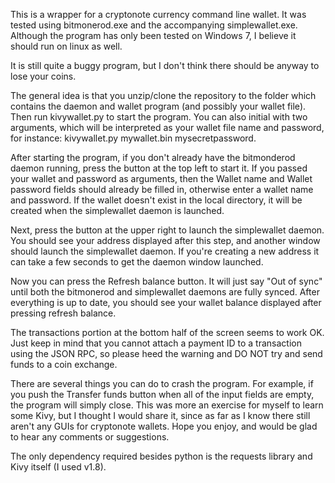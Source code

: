 This is a wrapper for a cryptonote currency command line wallet. It was tested using bitmonerod.exe and the accompanying simplewallet.exe. Although the program has only been tested on Windows 7, I believe it should run on linux as well.

It is still quite a buggy program, but I don't think there should be anyway to lose your coins. 

The general idea is that you unzip/clone the repository to the folder which contains the daemon and wallet program (and possibly your wallet file). Then run kivywallet.py to start the program. You can also initial with two arguments, which will be interpreted as your wallet file name and password, for instance: kivywallet.py mywallet.bin mysecretpassword.

After starting the program, if you don't already have the bitmonderod daemon running, press the button at the top left to start it. If you passed your wallet and password as arguments, then the Wallet name and Wallet password fields should already be filled in, otherwise enter a wallet name and password. If the wallet doesn't exist in the local directory, it will be created when the simplewallet daemon is launched.

Next, press the button at the upper right to launch the simplewallet daemon. You should see your address displayed after this step, and another window should launch the simplewallet daemon. If you're creating a new address it can take a few seconds to get the daemon window launched.

Now you can press the Refresh balance button. It will just say "Out of sync" until both the bitmonerod and simplewallet daemons are fully synced. After everything is up to date, you should see your wallet balance displayed after pressing refresh balance.

The transactions portion at the bottom half of the screen seems to work OK. Just keep in mind that you cannot attach a payment ID to a transaction using the JSON RPC, so please heed the warning and DO NOT try and send funds to a coin exchange.

There are several things you can do to crash the program. For example, if you push the Transfer funds button when all of the input fields are empty, the program will simply close. This was more an exercise for myself to learn some Kivy, but I thought I would share it, since as far as I know there still aren't any GUIs for cryptonote wallets. Hope you enjoy, and would be glad to hear any comments or suggestions.

The only dependency required besides python is the requests library and Kivy itself (I used v1.8).
